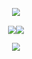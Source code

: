<p align="center">
  <img src="https://i.postimg.cc/zGv3b6Ps/Untitled65-20240823025400.png" />
</p>
<p align="center">
<div></div>

<h4 align="center">
  
[![](https://i.postimg.cc/C1rJHWsW-/Untitled62-20240823040936.png)](https://rentry.co/sharkcase)[![](https://i.postimg.cc/mr8SB0Jt/Untitled62-20240823040953.png)](https://guns.lol/sharkcase)
</h4>

<p align="center">
<img src="https://komarev.com/ghpvc/?username=sharkcase&color=FFB6C1&style=flat&label=‎♡‎&base=1875" />
